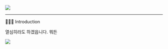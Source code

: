 <img src="https://capsule-render.vercel.app/api?type=venom&color=0:FFAE79,100:FFDB83&height=300&section=header&text=👩🏻‍🌾ONZ👩🏻‍🌾&fontSize=50" />

----------------
👩🏻‍🌾 Introduction

열심히라도 하겠읍니다. 뭐든





<a href="https://github.com/devxb/gitanimals">
  <img src="https://render.gitanimals.org/farms/{ongzzzz}"/>
</a>



